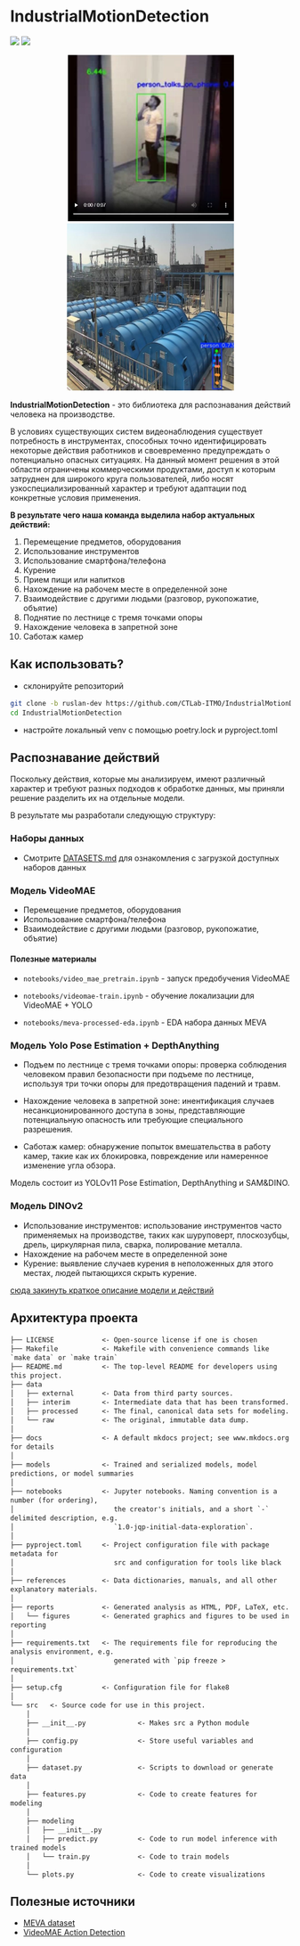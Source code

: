 # IndustrialMotionDetection

<a target="_blank" href="https://cookiecutter-data-science.drivendata.org/"><img src="https://img.shields.io/badge/CCDS-Project%20template-328F97?logo=cookiecutter" /></a>
<a href="https://itmo.ru/"><img src="https://raw.githubusercontent.com/aimclub/open-source-ops/43bb283758b43d75ec1df0a6bb4ae3eb20066323/badges/ITMO_badge.svg"></a>

<p align="center">
  <img src="examples/talk_on_phone.jpg" width="300">
  <img src="examples/people_on_roof.jpg" width="300">
</p>

**IndustrialMotionDetection** - это библиотека для распознавания действий человека на производстве.

В условиях существующих систем видеонаблюдения существует потребность в инструментах, способных точно идентифицировать некоторые действия работников и своевременно предупреждать о потенциально опасных ситуациях. На данный момент решения в этой области ограничены коммерческими продуктами, доступ к которым затруднен для широкого круга пользователей, либо носят узкоспециализированный характер и требуют адаптации под конкретные условия применения.

**В результате чего наша команда выделила набор актуальных действий:**
1) Перемещение предметов, оборудования
2) Использование инструментов
3) Использование смартфона/телефона
4) Курение
5) Прием пищи или напитков
6) Нахождение на рабочем месте в определенной зоне
7) Взаимодействие с другими людьми (разговор, рукопожатие, объятие) 
8) Поднятие по лестнице с тремя точками опоры
9) Нахождение человека в запретной зоне
10) Саботаж камер 

## Как использовать?

- склонируйте репозиторий

```bash
git clone -b ruslan-dev https://github.com/CTLab-ITMO/IndustrialMotionDetection.git
cd IndustrialMotionDetection
```

- настройте локальный venv с помощью poetry.lock и pyproject.toml

## Распознавание действий

Поскольку действия, которые мы анализируем, имеют различный характер и требуют разных подходов к обработке данных, мы приняли решение разделить их на отдельные модели.

В результате мы разработали следующую структуру:

### Наборы данных

- Смотрите [DATASETS.md](src/data/DATASETS.md) для ознакомления с загрузкой доступных наборов данных

### **Модель VideoMAE** 
- Перемещение предметов, оборудования
- Использование смартфона/телефона
- Взаимодействие с другими людьми (разговор, рукопожатие, объятие)

#### Полезные материалы

- `notebooks/video_mae_pretrain.ipynb` - запуск предобучения VideoMAE

- `notebooks/videomae-train.ipynb` - обучение локализации для VideoMAE + YOLO

- `notebooks/meva-processed-eda.ipynb` - EDA набора данных MEVA

### **Модель Yolo Pose Estimation + DepthAnything** 
- Подъем по лестнице с тремя точками опоры: проверка соблюдения человеком правил безопасности при подъеме по лестнице, используя три точки опоры для предотвращения падений и травм.

- Нахождение человека в запретной зоне: инентификация случаев несанкционированного доступа в зоны, представляющие потенциальную опасность или требующие специального разрешения.

- Саботаж камер: обнаружение попыток вмешательства в работу камер, такие как их блокировка, повреждение или намеренное изменение угла обзора.

Модель состоит из YOLOv11 Pose Estimation, DepthAnything и SAM&DINO. 

### **Модель DINOv2** 
- Использование инструментов: использование инструментов часто применяемых на производстве, таких как шуруповерт, плоскозубцы, дрель, циркулярная пила, сварка, полирование металла.
- Нахождение на рабочем месте в определенной зоне
- Курение: выявление случаев курения в неположенных для этого местах, людей пытающихся скрыть курение.

<ins> сюда закинуть краткое описание модели и действий</ins>

## Архитектура проекта

```
├── LICENSE            <- Open-source license if one is chosen
├── Makefile           <- Makefile with convenience commands like `make data` or `make train`
├── README.md          <- The top-level README for developers using this project.
├── data
│   ├── external       <- Data from third party sources.
│   ├── interim        <- Intermediate data that has been transformed.
│   ├── processed      <- The final, canonical data sets for modeling.
│   └── raw            <- The original, immutable data dump.
│
├── docs               <- A default mkdocs project; see www.mkdocs.org for details
│
├── models             <- Trained and serialized models, model predictions, or model summaries
│
├── notebooks          <- Jupyter notebooks. Naming convention is a number (for ordering),
│                         the creator's initials, and a short `-` delimited description, e.g.
│                         `1.0-jqp-initial-data-exploration`.
│
├── pyproject.toml     <- Project configuration file with package metadata for 
│                         src and configuration for tools like black
│
├── references         <- Data dictionaries, manuals, and all other explanatory materials.
│
├── reports            <- Generated analysis as HTML, PDF, LaTeX, etc.
│   └── figures        <- Generated graphics and figures to be used in reporting
│
├── requirements.txt   <- The requirements file for reproducing the analysis environment, e.g.
│                         generated with `pip freeze > requirements.txt`
│
├── setup.cfg          <- Configuration file for flake8
│
└── src   <- Source code for use in this project.
    │
    ├── __init__.py             <- Makes src a Python module
    │
    ├── config.py               <- Store useful variables and configuration
    │
    ├── dataset.py              <- Scripts to download or generate data
    │
    ├── features.py             <- Code to create features for modeling
    │
    ├── modeling                
    │   ├── __init__.py 
    │   ├── predict.py          <- Code to run model inference with trained models          
    │   └── train.py            <- Code to train models
    │
    └── plots.py                <- Code to create visualizations
```

## Полезные источники

- [MEVA dataset](https://mevadata.org/)
- [VideoMAE Action Detection](https://github.com/MCG-NJU/VideoMAE-Action-Detection)
